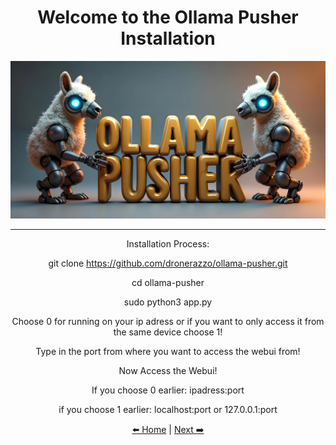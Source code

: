 <div align="center">
  <h1>Welcome to the Ollama Pusher Installation</h1>
  <img src="https://raw.githubusercontent.com/FOUNDATION-AI-BASED/ollama-pusher/refs/heads/main/templates/ollama-pusher.webp" alt="Alt text" width="800">
</div>

<div align="center">

*******************************************************************************************************************

Installation Process:

git clone https://github.com/dronerazzo/ollama-pusher.git

cd ollama-pusher

sudo python3 app.py

Choose 0 for running on your ip adress or if you want to only access it from the same device choose 1!

Type in the port from where you want to access the webui from!

Now Access the Webui! 

If you choose 0 earlier: ipadress:port 

if you choose 1 earlier: localhost:port or 127.0.0.1:port

[⬅️ Home](https://github.com/FOUNDATION-AI-BASED/ollama-pusher/tree/main) | [Next ➡️](https://github.com/FOUNDATION-AI-BASED/ollama-pusher/blob/main/README-SETUP.MD)

</div>
